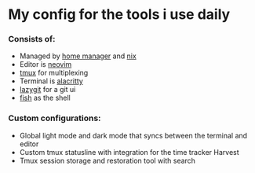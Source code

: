 # My config for the tools i use daily

### Consists of:

- Managed by [home manager](https://github.com/nix-community/home-manager) and [nix](https://nixos.org/)
- Editor is [neovim](https://github.com/neovim/neovim)
- [tmux](https://github.com/tmux/tmux) for multiplexing
- Terminal is [alacritty](https://github.com/alacritty/alacritty)
- [lazygit](https://github.com/jesseduffield/lazygit) for a git ui
- [fish](https://github.com/fish-shell/fish-shell) as the shell

### Custom configurations:

- Global light mode and dark mode that syncs between the terminal and editor
- Custom tmux statusline with integration for the time tracker Harvest
- Tmux session storage and restoration tool with search
